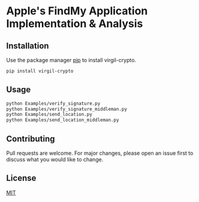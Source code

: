 # Apple's FindMy Application Implementation & Analysis

## Installation

Use the package manager [pip](https://pip.pypa.io/en/stable/) to install virgil-crypto.

```bash
pip install virgil-crypto
```

## Usage

```bash
python Examples/verify_signature.py
python Examples/verify_signature_middleman.py
python Examples/send_location.py
python Examples/send_location_middleman.py
```

## Contributing
Pull requests are welcome. For major changes, please open an issue first to discuss what you would like to change.

## License
[MIT](https://choosealicense.com/licenses/mit/)
